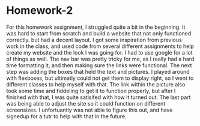 # Homework-2
For this homework assignment, I struggled quite a bit in the beginning. It was hard to start from scratch and build a website that not only functioned correctly. but had a decent layout. I got some inspiration from previous work in the class, and used code from several different assignments to help create my website and the look I was going for. I had to use google for a lot of things as well. The nav bar was pretty tricky for me, as I really had a hard time formatting it, and then making sure the links were functional. The next step was adding the boxes that held the text and pictures. I played around with flexboxes, but ultimatly could not get them to display right, so I went to different classes to help myself with that. The link within the picture also took some time and fiddeling to get it to function properly, but after I finished with that, I was quite satisifed with how it turned out. The last part was being able to adjust the site so it could function on different screensizes. I unfortuantly was not able to figure this out, and have signedup for a tutr to help with that in the future. 
